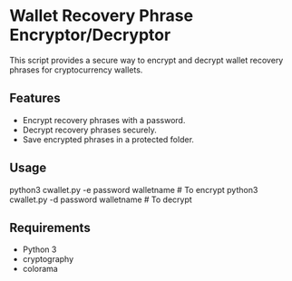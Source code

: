# Wallet Recovery Phrase Encryptor/Decryptor

This script provides a secure way to encrypt and decrypt wallet recovery phrases for cryptocurrency wallets.

## Features
- Encrypt recovery phrases with a password.
- Decrypt recovery phrases securely.
- Save encrypted phrases in a protected folder.

## Usage
python3 cwallet.py -e password walletname  # To encrypt
python3 cwallet.py -d password walletname  # To decrypt

## Requirements
- Python 3
- cryptography
- colorama

